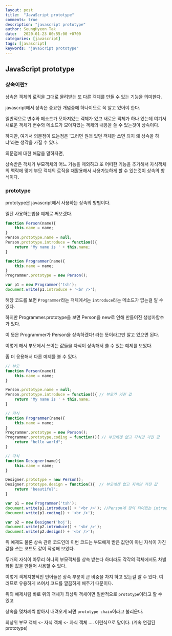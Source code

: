 ```yaml
---
layout: post
title:  "JavaScript prototype"
comments: true
description: "javascript prototype"
author: SeungHyeon Tak
date:   2020-01-23 00:55:00 +0700
categories: [javascript]
tags: [javascript]
keywords: "javaScript prototype"
---
```

## JavaScript prototype

### 상속이란?

상속은 객체의 로직을 그대로 물려받는 또 다른 객체를 만들 수 있는 기능을 의미한다.

javascript에서 상속은 중요한 개념중에 하나이므로 꼭 알고 있어야 한다.

일반적으로 변수와 메소드가 모아져있는 객체가 있고 새로운 객체가 하나 있는데 여기서 새로운 객체가 변수와 메소드가 모아져있는 객체의 내용을 쓸 수 있는것이 상속이다.

하지만, 여기서 의문점이 드는점은 '그러면 원래 있던 객체만 쓰면 되지 왜 상속을 하냐'라는 생각을 가질 수 있다.

의문점에 대한 해답을 말하자면,

상속받은 객체가 부모객체의 어느 기능을 제외하고 또 어떠한 기능을 추가해서 자식객체의 맥락에 맞게 부모 객체의 로직을 재활용해서 사용가능하게 할 수 있는것이 상속의 방식이다.

### prototype

prototype은 javascript에서 사용하는 상속의 방법이다.

일단 사용하는법을 예제로 써보겠다.

```javascript
function Person(name){
    this.name = name;
}
Person.prototype.name = null;
Person.prototype.introduce = function(){
    return 'My name is ' + this.name;
}

function Programmer(name){
    this.name = name;
}
Programmer.prototype = new Person();

var p1 = new Programmer('tsh');
document.write(p1.introduce + '<br />');
```

해당 코드를 보면 `Programmer`라는 객체에서는 `introduce`라는 메소드가 없는걸 알 수 있다.

하지만 Programmer.prototype을 보면 Person을 new로 인해 만들어진 생성자함수가 있다.

이 뜻은 Programmer가 Person을 상속하겠다! 라는 뜻이라고만 알고 있으면 된다.

이렇게 해서 부모에서 쓰이는 값들을 자식이 상속해서 쓸 수 있는 예제를 보았다.

좀 더 응용해서 다른 예제를 볼 수 있다.

```javascript
// 부모
function Person(name){
	this.name = name;
}

Person.prototype.name = null;
Person.prototype.introduce = function(){ // 부모가 가진 값
	return 'My name is ' + this.name;
}

// 자식
function Programmer(name){
	this.name = name;
}
Programmer.prototype = new Person();
Programmer.prototype.coding = function(){ // 부모에겐 없고 자식만 가진 값
	return "hello world";
}

// 자식
function Designer(name){
	this.name = name;
}

Designer.prototype = new Person();
Designer.prototype.design = function(){  // 부모에겐 없고 자식만 가진 값
	return 'beautiful';
}

var p1 = new Programmer('tsh');
document.write(p1.introduce() + '<br />'); //Person에 정의 되어있는 introduce에서 사용된다.
document.write(p1.coding() + '<br />');

var p2 = new Designer('hoj');
document.write(p2.introduce() + '<br />');
document.write(p2.design() + '<br />');
```

위 예제도 물론 상속 관련 코드인데 이번 코드는 부모에게 받은 값만이 아닌 자식이 가진 값을 쓰는 코드도 같이 작성해 보았다.

두개의 자식이 아무리 하나의 부모객체를 상속 받는다 하더라도 각각의 객체에서도 차별화된 값을 만들어 사용할 수 있다.

이렇게 객체지향적인 언어들은 상속 부분이 큰 비중을 차지 하고 있는걸 알 수 있다. 여러므로 유용하게 쓰여서 코드를 깔끔하게 해주기 때문이다.

위의 예제처럼 바로 위의 객체가 최상위 객체이면 일반적으로 `prototype`이라고 할 수 있고

상속을 몇차례씩 받아서 내려오게 되면 `prototype chain`이라고 불리운다.

최상위 부모 객체 <- 자식 객체 <- 자식 객체 .... 이런식으로 말이다. (계속 연결된 prototype)
